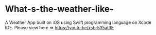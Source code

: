 # What-s-the-weather-like-
A Weather App built on iOS using Swift programming language on Xcode IDE. Please view here => https://youtu.be/xsbr535at3E
